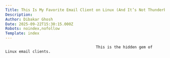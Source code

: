 ```yaml
---
Title: This Is My Favorite Email Client on Linux (And It’s Not Thunderbird)
Description: 
Author: Dibakar Ghosh
Date: 2025-09-22T15:30:15.000Z
Robots: noindex,nofollow
Template: index
---
```


                                            This is the hidden gem of Linux email clients.
                                        